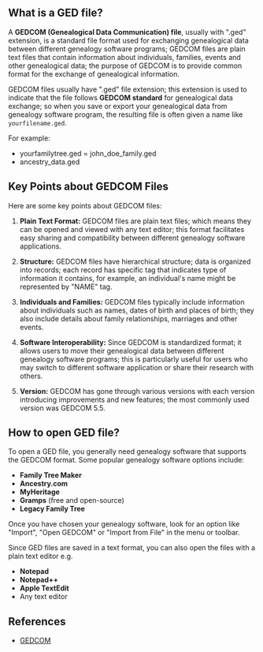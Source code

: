 ## What is a GED file?

A **GEDCOM (Genealogical Data Communication) file**, usually with ".ged" extension, is a standard file format used for exchanging genealogical data between different genealogy software programs; GEDCOM files are plain text files that contain information about individuals, families, events and other genealogical data; the purpose of GEDCOM is to provide common format for the exchange of genealogical information.

GEDCOM files usually have ".ged" file extension; this extension is used to indicate that the file follows **GEDCOM standard** for genealogical data exchange; so when you save or export your genealogical data from genealogy software program, the resulting file is often given a name like `yourfilename.ged`.

For example:

- yourfamilytree.ged
= john_doe_family.ged
- ancestry_data.ged

## Key Points about GEDCOM Files

Here are some key points about GEDCOM files:

1.  **Plain Text Format:** GEDCOM files are plain text files; which means they can be opened and viewed with any text editor; this format facilitates easy sharing and compatibility between different genealogy software applications.
    
2.  **Structure:** GEDCOM files have hierarchical structure; data is organized into records; each record has specific tag that indicates type of information it contains, for example, an individual's name might be represented by "NAME" tag.
    
3.  **Individuals and Families:** GEDCOM files typically include information about individuals such as names, dates of birth and places of birth; they also include details about family relationships, marriages and other events.
    
4.  **Software Interoperability:** Since GEDCOM is standardized format; it allows users to move their genealogical data between different genealogy software programs; this is particularly useful for users who may switch to different software application or share their research with others.
    
5.  **Version:** GEDCOM has gone through various versions with each version introducing improvements and new features; the most commonly used version was GEDCOM 5.5. 

## How to open GED file?

To open a GED file, you generally need genealogy software that supports the GEDCOM format. Some popular genealogy software options include:

- **Family Tree Maker**
- **Ancestry.com**
- **MyHeritage**
- **Gramps** (free and open-source)
- **Legacy Family Tree**

Once you have chosen your genealogy software, look for an option like "Import", "Open GEDCOM" or "Import from File" in the menu or toolbar.

Since GED files are saved in a text format, you can also open the files with a plain text editor e.g.

- **Notepad**
- **Notepad++**
- **Apple TextEdit**
- Any text editor

## References
* [GEDCOM](https://en.wikipedia.org/wiki/GEDCOM)

